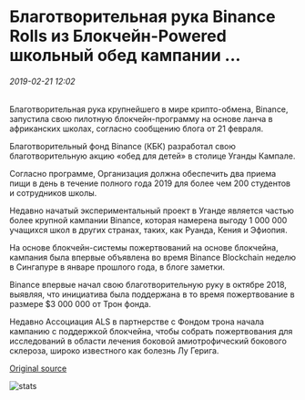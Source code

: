 # Благотворительная рука Binance Rolls из Блокчейн-Powered школьный обед кампании ...

###### 2019-02-21 12:02

Благотворительная рука крупнейшего в мире крипто-обмена, Binance, запустила свою пилотную блокчейн-программу на основе ланча в африканских школах, согласно сообщению блога от 21 февраля.

Благотворительный фонд Binance (КБК) разработал свою благотворительную акцию «обед для детей» в столице Уганды Кампале.

Согласно программе, Организация должна обеспечить два приема пищи в день в течение полного года 2019 для более чем 200 студентов и сотрудников школы.

Недавно начатый экспериментальный проект в Уганде является частью более крупной кампании Binance, которая намерена выгоду 1 000 000 учащихся школ в других странах, таких, как Руанда, Кения и Эфиопия.

На основе блокчейн-системы пожертвований на основе блокчейна, кампания была впервые объявлена во время Binance Blockchain неделю в Сингапуре в январе прошлого года, в блоге заметки.

Binance впервые начал свою благотворительную руку в октябре 2018, выявляя, что инициатива была поддержана в то время пожертвование в размере $3 000 000 от Трон фонда.

Недавно Ассоциация ALS в партнерстве с Фондом трона начала кампанию с поддержкой блокчейна, чтобы собрать пожертвования для исследований в области лечения боковой амиотрофический бокового склероза, широко известного как болезнь Лу Герига.

[Original source](https://cointelegraph.com/news/binances-charity-arm-rolls-out-blockchain-powered-school-lunch-campaign)

![stats](https://c.statcounter.com/11760860/0/a89fa40b/1/ "stats")